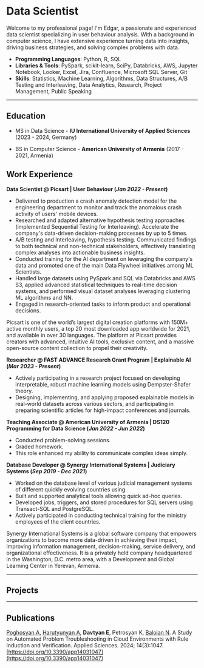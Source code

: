 # Data Scientist

Welcome to my professional page! I'm Edgar, a passionate and experienced data scientist specializing in user behaviour analysis. With a background in computer science, I have extensive experience turning data into insights, driving business strategies, and solving complex problems with data.

- **Programming Languages**: Python, R, SQL
- **Libraries & Tools**: PySpark, scikit-learn, SciPy, Databricks, AWS, Jupyter Notebook, Looker, Excel, Jira, Confluence, Microsoft SQL Server, Git
- **Skills**: Statistics, Machine Learning, Algorithms, Data Structures, A/B Testing and Interleaving, Data Analytics, Research, Project Management, Public Speaking

---

## Education
- MS in Data Science - **IU International University of Applied Sciences** (2023 - 2024, Germany)

- BS in Computer Science - **American University of Armenia** (2017 - 2021, Armenia)

## Work Experience

**Data Scientist @ Picsart | User Behaviour (_Jan 2022 - Present_)**
- Delivered to production a crash anomaly detection model for the engineering
department to monitor and track the anomalous crash activity of users' mobile
devices.
- Researched and adapted alternative hypothesis testing approaches (implemented Sequential Testing for Interleaving).
Accelerate the company's data-driven decision-making processes by up to 5 times.
- A/B testing and Interleaving, hypothesis testing. Communicated findings to both technical and non-technical
stakeholders, effectively translating complex analyses into actionable business insights.
- Conducted training for the AI department on leveraging the company's data and
promoted one of the main Data Flywheel initiatives among ML Scientists.
- Handled large datasets using PySpark and SQL via Databricks and AWS S3, applied
advanced statistical techniques to real-time decision systems, and performed visual
dataset analyses leveraging clustering ML algorithms and NN.
- Engaged in research-oriented tasks to inform product and operational decisions.

Picsart is one of the world’s largest digital creation platforms with 150M+ active monthly users, a top 20 most downloaded app worldwide for 2021, and available in over 30 languages. The platform at Picsart provides creators with advanced, intuitive AI tools, exclusive content, and a massive open-source content collection to propel their creativity.

**Researcher @ FAST ADVANCE Research Grant Program | Explainable AI (_Mar 2023 - Present_)**
- Actively participating in a research project focused on developing interpretable,
robust machine learning models using Dempster-Shafer theory.
- Designing, implementing, and applying proposed explainable models in real-world datasets across
various sectors, and participating in preparing scientific articles for high-impact conferences and journals.

**Teaching Associate @ American University of Armenia | DS120 Programming for Data Science (_Jan 2022 - Jun 2022_)**
- Conducted problem-solving sessions.
- Graded homework.
- This role enhanced my ability to communicate complex ideas simply.

**Database Developer @ Synergy International Systems | Judiciary Systems (_Sep 2019 - Dec 2021_)**
- Worked on the database level of various judicial management systems of different
quickly evolving countries using.
- Built and supported analytical tools allowing quick ad-hoc queries.
- Developed jobs, triggers, and stored procedures for SQL servers using Transact-SQL and PostgreSQL.
- Actively participated in conducting technical training for the ministry employees of
the client countries.

Synergy International Systems is a global software company that empowers organizations to become more data-driven in achieving their impact, improving information management, decision-making, service delivery, and organizational effectiveness. It is a privately held company headquartered in the Washington, D.C. metro area, with a Development and Global Learning Center in Yerevan, Armenia.

---

## Projects


---

## Publications
[Poghosyan A](https://scholar.google.cl/citations?user=A0He6ugAAAAJ&hl=en),
[Harutyunyan A](https://scholar.google.cl/citations?hl=en&user=G8fSsPYAAAAJ),
**Davtyan E**, Petrosyan K, [Baloian N](https://scholar.google.cl/citations?hl=en&user=LYlzMIIAAAAJ).
A Study on Automated Problem Troubleshooting in Cloud Environments with Rule Induction and
Verification. Applied Sciences. 2024; 14(3):1047. [https://doi.org/10.3390/app14031047](https://doi.org/10.3390/app14031047)
